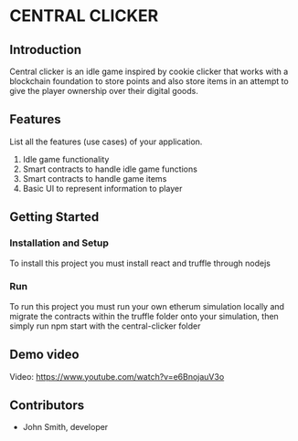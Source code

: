 # CENTRAL CLICKER
## Introduction

Central clicker is an idle game inspired by cookie clicker that works with a blockchain foundation to store points and also store items in an attempt to give the player ownership over their digital goods.

## Features
List all the features (use cases) of your application.
1. Idle game functionality
2. Smart contracts to handle idle game functions
3. Smart contracts to handle game items
4. Basic UI to represent information to player

## Getting Started
### Installation and Setup
To install this project you must install react and truffle through nodejs
### Run
To run this project you must run your own etherum simulation locally and migrate the contracts within the truffle folder onto your simulation, then simply run npm start with the central-clicker folder

## Demo video

Video: https://www.youtube.com/watch?v=e6BnojauV3o

## Contributors

* John Smith, developer
